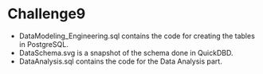 # Challenge9

* DataModeling_Engineering.sql contains the code for creating the tables in PostgreSQL.
* DataSchema.svg is a snapshot of the schema done in QuickDBD.
* DataAnalysis.sql contains the code for the Data Analysis part.
